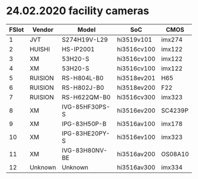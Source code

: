 # 24.02.2020 facility cameras

|FSlot|Vendor|Model|SoC|CMOS|
|-----|------|-----|---|----|
|1|JVT|S274H19V-L29|hi3519v101|imx274|
|2|HUISHI|HS-IP2001|hi3516cv100|imx122|
|3|XM|53H20-S|hi3516cv100|imx122|
|4|XM|53H20-S|hi3516cv100|imx122|
|5|RUISION|RS-H804L-B0|hi3518ev201|H65|
|6|RUISION|RS-H802J-B0|hi3518ev200|F22|
|7|RUISION|RS-H622QM-B0|hi3516cv300|imx323|
|8|XM|IVG-85HF30PS-S|hi3516ev200|SC4239P|
|9|XM|IPG-83H50P-B|hi3516av100|imx178|
|10|XM|IPG-83HE20PY-S|hi3516ev100|imx323|
|11|XM|IVG-83H80NV-BE|hi3516av200|OS08A10|
|12|Unknown|Unknown|hi3516av300|imx334|

